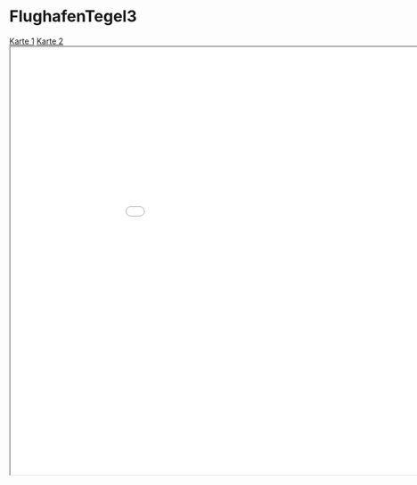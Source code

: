 # FlughafenTegel3
<head>
<meta charset="utf-8">
<style>
span { margin-left:100px; background-color: red; }
</style>
</head>
<body>
<nav>
<a href="kepler.gl.html" target="iframe">Karte 1</a>
<a href="hello.html" target="iframe">Karte 2</a>
</nav>
<iframe name="iframe" src="kepler.gl.html" width="1014px" height="768px" >
</iframe>
</body>